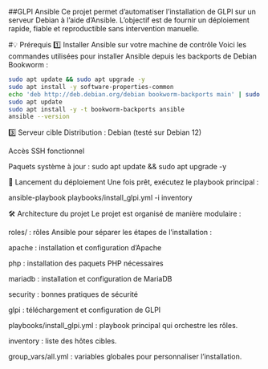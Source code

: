 ##GLPI Ansible
Ce projet permet d’automatiser l’installation de GLPI sur un serveur Debian à l’aide d’Ansible. L’objectif est de fournir un déploiement rapide, fiable et reproductible sans intervention manuelle.

#💡 Prérequis
1️⃣ Installer Ansible sur votre machine de contrôle 
Voici les commandes utilisées pour installer Ansible depuis les backports de Debian Bookworm :
```bash
sudo apt update && sudo apt upgrade -y
sudo apt install -y software-properties-common
echo 'deb http://deb.debian.org/debian bookworm-backports main' | sudo tee /etc/apt/sources.list.d/backports.list
sudo apt update
sudo apt install -y -t bookworm-backports ansible
ansible --version
```


3️⃣ Serveur cible
Distribution : Debian (testé sur Debian 12)

Accès SSH fonctionnel

Paquets système à jour :
sudo apt update && sudo apt upgrade -y

🚀 Lancement du déploiement
Une fois prêt, exécutez le playbook principal :

ansible-playbook playbooks/install_glpi.yml -i inventory


🛠 Architecture du projet
Le projet est organisé de manière modulaire :

roles/ : rôles Ansible pour séparer les étapes de l’installation :

apache : installation et configuration d’Apache

php : installation des paquets PHP nécessaires

mariadb : installation et configuration de MariaDB

security : bonnes pratiques de sécurité

glpi : téléchargement et configuration de GLPI

playbooks/install_glpi.yml : playbook principal qui orchestre les rôles.

inventory : liste des hôtes cibles.

group_vars/all.yml : variables globales pour personnaliser l’installation.

